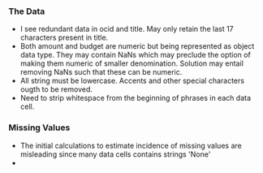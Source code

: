 ### The Data
- I see redundant data in ocid and title. May only retain the last 17 characters present in title.
- Both amount and budget are numeric but being represented as object data type. They may contain NaNs which may preclude the option of making them numeric of smaller denomination.
    Solution may entail removing NaNs such that these can be numeric.
- All string must be lowercase. Accents and other special characters ougth to be removed.
- Need to strip whitespace from the beginning of phrases in each data cell.

### Missing Values
- The initial calculations to estimate incidence of missing values are misleading since many data cells contains strings 'None'
- 